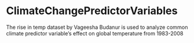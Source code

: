 # ClimateChangePredictorVariables
The rise in temp dataset by Vageesha Budanur is used to analyze common climate predictor variable’s effect on global temperature from 1983-2008

